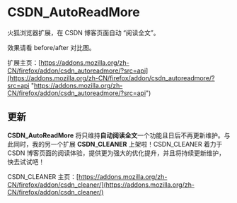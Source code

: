 # CSDN_AutoReadMore

火狐浏览器扩展，在 CSDN 博客页面自动 “阅读全文”。

效果请看 before/after 对比图。

扩展主页：[https://addons.mozilla.org/zh-CN/firefox/addon/csdn_autoreadmore/?src=api](https://addons.mozilla.org/zh-CN/firefox/addon/csdn_autoreadmore/?src=api "https://addons.mozilla.org/zh-CN/firefox/addon/csdn_autoreadmore/?src=api")

## 更新

**CSDN_AutoReadMore** 将只维持**自动阅读全文**一个功能且日后不再更新维护。与此同时，我的另一个扩展 **CSDN_CLEANER** 上架啦！CSDN_CLEANER 着力于 CSDN 博客页面的阅读体验，提供更为强大的优化提升，并且将持续更新维护，快去试试吧！

CSDN_CLEANER 主页：[https://addons.mozilla.org/zh-CN/firefox/addon/csdn_cleaner/](https://addons.mozilla.org/zh-CN/firefox/addon/csdn_cleaner/)
